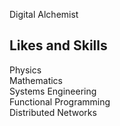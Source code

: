 Digital Alchemist

## Likes and Skills
Physics  
Mathematics  
Systems Engineering   
Functional Programming   
Distributed Networks

